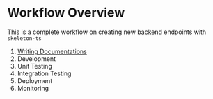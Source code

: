 # Workflow Overview

This is a complete workflow on creating new backend endpoints with `skeleton-ts`

1. [Writing Documentations](./doc.md)
2. Development
3. Unit Testing
4. Integration Testing
5. Deployment
6. Monitoring
